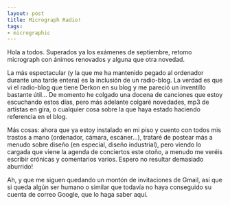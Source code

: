 ```yaml
---
layout: post
title: Micrograph Radio!
tags:
- micrographic
---
```

Hola a todos. Superados ya los exámenes de septiembre, retomo micrograph con ánimos renovados y alguna que otra novedad.

La más espectacular (y la que me ha mantenido pegado al ordenador durante una tarde entera) es la inclusión de un radio-blog. La verdad es que vi el radio-blog que tiene Derkon en su blog y me pareció un inventillo bastante útil… De momento he colgado una docena de canciones que estoy escuchando estos días, pero más adelante colgaré novedades, mp3 de artistas en gira, o cualquier cosa sobre la que haya estado haciendo referencia en el blog.

Más cosas: ahora que ya estoy instalado en mi piso y cuento con todos mis trastos a mano (ordenador, cámara, escáner…), trataré de postear más a menudo sobre diseño (en especial, diseño industrial), pero viendo lo cargada que viene la agenda de conciertos este otoño, a menudo me veréis escribir crónicas y comentarios varios. Espero no resultar demasiado aburrido!

Ah, y que me siguen quedando un montón de invitaciones de Gmail, así que si queda algún ser humano o similar que todavía no haya conseguido su cuenta de correo Google, que lo haga saber aquí.

